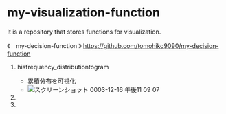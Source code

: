 # my-visualization-function
It is a repository that stores functions for visualization.

《　my-decision-function 》
https://github.com/tomohiko9090/my-decision-function 

1. hisfrequency_distributiontogram
    - 累積分布を可視化
    -  ![スクリーンショット 0003-12-16 午後11 09 07](https://user-images.githubusercontent.com/66200485/146387140-6293d3c0-c58e-4738-95a9-489a064ba23d.png)
   
3. 
4. 
